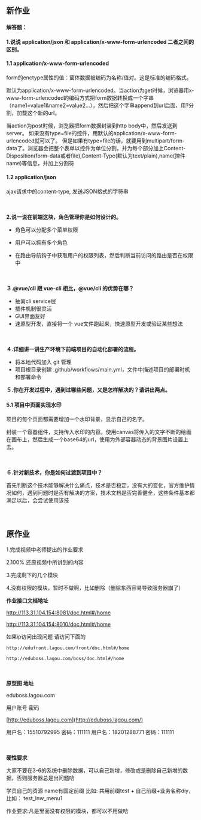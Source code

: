## 新作业

#### 解答题：

**1.说说 application/json 和 application/x-www-form-urlencoded 二者之间的区别。**
#### 1.1 application/x-www-form-urlencoded
form的enctype属性的值：窗体数据被编码为名称/值对。这是标准的编码格式。

默认为application/x-www-form-urlencoded。当action为get时候，浏览器用x-www-form-urlencoded的编码方式把form数据转换成一个字串（name1=value1&name2=value2…），然后把这个字串append到url后面，用?分割，加载这个新的url。

当action为post时候，浏览器把form数据封装到http body中，然后发送到server。 如果没有type=file的控件，用默认的application/x-www-form-urlencoded就可以了。 但是如果有type=file的话，就要用到multipart/form-data了。浏览器会把整个表单以控件为单位分割，并为每个部分加上Content-Disposition(form-data或者file),Content-Type(默认为text/plain),name(控件name)等信息，并加上分割符
#### 1.2 application/json
ajax请求中的content-type, 发送JSON格式的字符串
　

　

**2.说一说在前端这块，角色管理你是如何设计的。**
- 角色可以分配多个菜单权限
- 用户可以拥有多个角色

- 在路由导航钩子中获取用户的权限列表，然后判断当前访问的路由是否在权限中


　

**３.@vue/cli 跟 vue-cli 相比，@vue/cli 的优势在哪？**
- 抽离cli service层
- 插件机制很灵活
- GUI界面友好
- 速原型开发，直接将一个 vue文件跑起来，快速原型开发或验证某些想法

　

**４.详细讲一讲生产环境下前端项目的自动化部署的流程。**
- 将本地代码加入 git 管理
- 项目根目录创建 .github/workflows/main.yml，文件中描述项目的部署时机和部署命令


**５.你在开发过程中，遇到过哪些问题，又是怎样解决的？请讲出两点。**

#### 5.1 项目中页面实现水印
项目的每个页面都需要增加一个水印背景，显示自己的名字。

封装一个容器组件，支持传入水印的内容。使用canvas将传入的文字不断的绘画在画布上，然后生成一个base64的url，使用为外部容器动态的背景图片设置上去。

　

**６.针对新技术，你是如何过渡到项目中？**

首先判断这个技术能够解决什么痛点，技术是否稳定，没有大的变化，官方维护情况如何，遇到问题时是否有解决的方案，技术文档是否完善健全，这些条件基本都满足以后，会尝试使用该技

　



## 原作业

1.完成视频中老师提出的作业要求

2.100% 还原视频中所讲到的内容

3.完成剩下的几个模块

4.没有权限的模块，暂时不做啊，比如删除（删除东西容易导致服务器崩了）



**作业接口文档地址**

http://113.31.104.154:8081/doc.html#/home

http://113.31.104.154:8010/doc.html#/home

如果ip访问出现问题 请访问下面的

```
http://edufront.lagou.com/front/doc.html#/home
```

```
http://eduboss.lagou.com/boss/doc.html#/home
```

　

**原型图 地址**

eduboss.lagou.com

用户账号 密码

[http://eduboss.lagou.com](http://eduboss.lagou.com/)

用户名：15510792995     密码：111111
用户名：18201288771     密码：111111

　

**硬性要求**

大家不要在3-6的系统中删除数据，可以自己新增，修改或是删除自己新增的数据，否则服务器总是出问题哈

学员自己的资源 name有固定前缀 比如: 共用前缀test + 自己前缀+业务名称diy， 比如： test_lnw_menu1

作业要求:凡是里面没有权限的模块，都可以不用做哈
